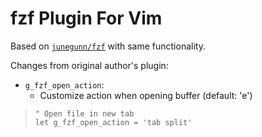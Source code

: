 # fzf Plugin For Vim
Based on [`junegunn/fzf`](https://github.com/junegunn/fzf/blob/master/README-VIM.md) with same functionality.

Changes from original author's plugin:
- `g_fzf_open_action`: 
  - Customize action when opening buffer (default: 'e')
>```vim
>" Open file in new tab
>let g_fzf_open_action = 'tab split'
>```
